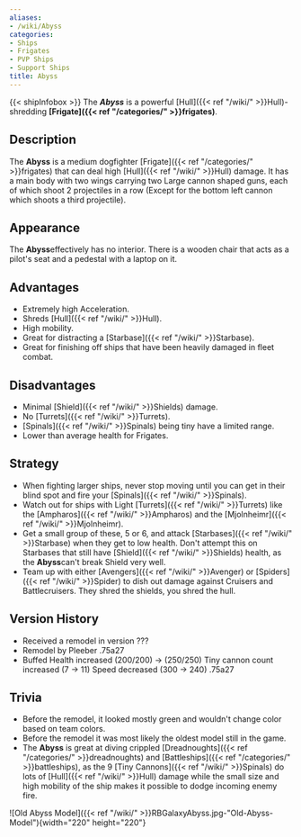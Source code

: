 ```yaml
---
aliases:
- /wiki/Abyss
categories:
- Ships
- Frigates
- PVP Ships
- Support Ships
title: Abyss
---
```


{{< shipInfobox >}} The **_Abyss_** is a powerful [Hull]({{< ref "/wiki/" >}}Hull)-shredding **[Frigate]({{< ref "/categories/" >}}frigates)**. 

## Description

The **Abyss** is a medium dogfighter [Frigate]({{< ref "/categories/" >}}frigates) that can deal high [Hull]({{< ref "/wiki/" >}}Hull) damage. It has a main body with two wings carrying two Large cannon shaped guns, each of which shoot 2 projectiles in a row (Except for the bottom left cannon which shoots a third projectile).

## Appearance

The **Abyss**effectively has no interior. There is a wooden chair that acts as a pilot's seat and a pedestal with a laptop on it.

## Advantages

- Extremely high Acceleration.
- Shreds [Hull]({{< ref "/wiki/" >}}Hull).
- High mobility.
- Great for distracting a [Starbase]({{< ref "/wiki/" >}}Starbase).
- Great for finishing off ships that have been heavily damaged in fleet combat.

## Disadvantages

- Minimal [Shield]({{< ref "/wiki/" >}}Shields) damage.
- No [Turrets]({{< ref "/wiki/" >}}Turrets).
- [Spinals]({{< ref "/wiki/" >}}Spinals) being tiny have a limited range.
- Lower than average health for Frigates.

## Strategy

- When fighting larger ships, never stop moving until you can get in their blind spot and fire your [Spinals]({{< ref "/wiki/" >}}Spinals).
- Watch out for ships with Light [Turrets]({{< ref "/wiki/" >}}Turrets) like the [Ampharos]({{< ref "/wiki/" >}}Ampharos) and the [Mjolnheimr]({{< ref "/wiki/" >}}Mjolnheimr).
- Get a small group of these, 5 or 6, and attack [Starbases]({{< ref "/wiki/" >}}Starbase) when they get to low health. Don't attempt this on Starbases that still have [Shield]({{< ref "/wiki/" >}}Shields) health, as the **Abyss**can't break Shield very well.
- Team up with either [Avengers]({{< ref "/wiki/" >}}Avenger) or [Spiders]({{< ref "/wiki/" >}}Spider) to dish out damage against Cruisers and Battlecruisers. They shred the shields, you shred the hull.

## Version History 

- Received a remodel in version ???
- Remodel by Pleeber .75a27
- Buffed Health increased (200/200) -> (250/250) Tiny cannon count increased (7 -> 11) Speed decreased (300 -> 240) .75a27

## Trivia

- Before the remodel, it looked mostly green and wouldn't change color based on team colors.
- Before the remodel it was most likely the oldest model still in the game.
- The **Abyss** is great at diving crippled [Dreadnoughts]({{< ref "/categories/" >}}dreadnoughts) and [Battleships]({{< ref "/categories/" >}}battleships), as the 9 [Tiny Cannons]({{< ref "/wiki/" >}}Spinals) do lots of [Hull]({{< ref "/wiki/" >}}Hull) damage while the small size and high mobility of the ship makes it possible to dodge incoming enemy fire.

![Old Abyss Model]({{< ref "/wiki/" >}}RBGalaxyAbyss.jpg-"Old-Abyss-Model"){width="220" height="220"}